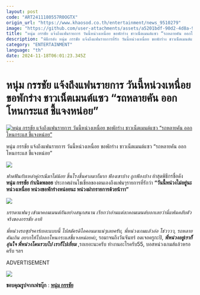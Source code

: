 ```yaml
---
layout: post
code: "ART2411180557R0OGTX"
origin_url: "https://www.khaosod.co.th/entertainment/news_9510279"
image: "https://github.com/user-attachments/assets/a5201bdf-90d2-4d8a-9899-07b42867c962"
title: "หนุ่ม กรรชัย แจ้งถึงแฟนรายการ วันนี้หน่วงเหนื่อย ขอพักร่าง ชาวเน็ตเมนต์แซว “รถหลายคัน ออกโหนกระแส ชี้แจงหน่อย”"
description: "พิธีกรดัง หนุ่ม กรรชัย แจ้งถึงแฟนรายการที่รัก วันนี้หน่วงเหนื่อย ขอพักร่าง ชาวเน็ตเมนต์แซว “รถหลายคัน ออกโหนกระแส ชี้แจงหน่อย”"
category: "ENTERTAINMENT"
language: "th"
date: 2024-11-18T06:01:23.345Z
---
```


# หนุ่ม กรรชัย แจ้งถึงแฟนรายการ วันนี้หน่วงเหนื่อย ขอพักร่าง ชาวเน็ตเมนต์แซว “รถหลายคัน ออกโหนกระแส ชี้แจงหน่อย”

[![หนุ่ม กรรชัย แจ้งถึงแฟนรายการ วันนี้หน่วงเหนื่อย ขอพักร่าง ชาวเน็ตเมนต์แซว “รถหลายคัน ออกโหนกระแส ชี้แจงหน่อย”](https://www.khaosod.co.th/wpapp/uploads/2024/11/num1.jpg "หนุ่ม กรรชัย แจ้งถึงแฟนรายการ วันนี้หน่วงเหนื่อย ขอพักร่าง ชาวเน็ตเมนต์แซว “รถหลายคัน ออกโหนกระแส ชี้แจงหน่อย”")](https://www.khaosod.co.th/wpapp/uploads/2024/11/num1.jpg)

หนุ่ม กรรชัย แจ้งถึงแฟนรายการ วันนี้หน่วงเหนื่อย ขอพักร่าง ชาวเน็ตเมนต์แซว “รถหลายคัน ออกโหนกระแส ชี้แจงหน่อย”

![](https://www.khaosod.co.th/wpapp/uploads/2024/11/num-1.jpg)

_ฟาดฟันกับเหล่าคู่กรณีมาไม่น้อย ขึ้นโรงขึ้นศาลมาก็มาก ฟ้องเขาบ้าง ถูกฟ้องบ้าง_ ล่าสุดพิธีกรชื่อดัง **หนุ่ม กรรชัย กำเนิดพลอย** ประกาศผ่านโชเชี่ยลของตนเองถึงแฟนๆรายการที่รักว่า **“วันนี้หน่วงไม่อยู่นะ หน่วงเหนื่อย หน่วงขอพักร่างหน่อยนะ หน่วงฝากรายการด้วยน้าาา”**

![](https://www.khaosod.co.th/wpapp/uploads/2024/11/num12.jpg)

_บรรดาแฟนๆ เข้ามาคอมเมนต์กันอย่างสนุกสนาน เรียกว่าอ่านแต่ละคอมเมนต์บอกเลยว่านี่แฟนคลับตัวจริงของกรรชัย อาทิ_

_พี่หน่วงรถซุปฯคาร์เยอะแบบนี้ ไปสมัครดิไอคอนมาแน่ๆเลยครับ, พี่หน่วงเกมแล้วอ่อ โธ่วววว, รถหลายคันเกิน อยากให้ไปออกโหนกระแสชี้แจงหน่อยค่ะ_, รอมาจนถึงวันจันทร์ อดเจอครูกะปิ, _**พี่หน่วงอยู่เราก็อุ่นใจ พี่หน่วงโดนรวบไป เราก็ไปเยี่ยม**_ ,รถเยอะนะครับ ทำงานอะไรครับ55, บอสหน่วงเกมส์แล้วหรอครับ ฯลฯ

ADVERTISEMENT

![](https://www.khaosod.co.th/wpapp/uploads/2024/11/num0.jpg)

**ขอบคุณรูปจากเฟซบุ๊ก** : [**หนุ่ม กรรชัย**](https://www.facebook.com/KanchaiOfficial)